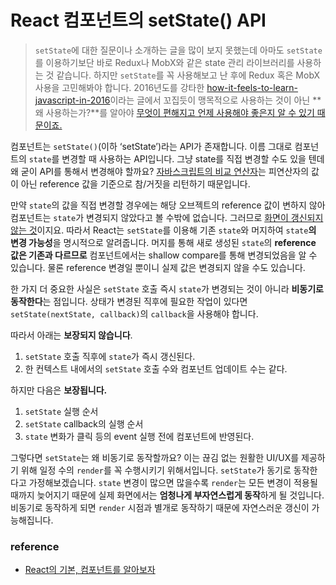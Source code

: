 # React 컴포넌트의 setState() API

> `setState`에 대한 질문이나 소개하는 글을 많이 보지 못했는데 아마도 `setState`를 이용하기보단 바로 Redux나 MobX와 같은 state 관리 라이브러리를 사용하는 것 같습니다. 하지만 `setState`를 꼭 사용해보고 난 후에 Redux 혹은 MobX 사용을 고민해봐야 합니다. 2016년도를 강타한 [how-it-feels-to-learn-javascript-in-2016](https://hackernoon.com/how-it-feels-to-learn-javascript-in-2016-d3a717dd577f)이라는 글에서 꼬집듯이 맹목적으로 사용하는 것이 아닌 **왜 사용하는가?**를 알아야 [무엇이 편해지고 언제 사용해야 좋은지 알 수 있기 때문이죠.](https://github.com/ehrudxo/react-makes-you-sad)

컴포넌트는 `setState()`(이하 ‘setState’)라는 API가 존재합니다. 이름 그대로 컴포넌트의 `state`를 변경할 때 사용하는 API입니다. 그냥 state를 직접 변경할 수도 있을 텐데 왜 굳이 API를 통해서 변경해야 할까요? [자바스크립트의 비교 연산자](https://developer.mozilla.org/en-US/docs/Web/JavaScript/Reference/Operators/Comparison_Operators)는 피연산자의 값이 아닌 reference 값을 기준으로 참/거짓을 리턴하기 때문입니다.

만약 `state`의 값을 직접 변경할 경우에는 해당 오브젝트의 reference 값이 변하지 않아 컴포넌트는 `state`가 변경되지 않았다고 볼 수밖에 없습니다. 그러므로 [화면이 갱신되지 않는 것](https://facebook.github.io/react/docs/state-and-lifecycle.html#do-not-modify-state-directly)이지요. 따라서 React는 `setState`를 이용해 기존 `state`와 머지하여 `state`**의 변경 가능성**을 명시적으로 알려줍니다. 머지를 통해 새로 생성된 `state`의 **reference 값은 기존과 다르므로** 컴포넌트에서는 shallow compare를 통해 변경되었음을 알 수 있습니다. 물론 reference 변경일 뿐이니 실제 값은 변경되지 않을 수도 있습니다.

한 가지 더 중요한 사실은 `setState` 호출 즉시 `state`가 변경되는 것이 아니라 **비동기로 동작한다**는 점입니다. 상태가 변경된 직후에 필요한 작업이 있다면 `setState(nextState, callback)`의 `callback`을 사용해야 합니다.

따라서 아래는 **보장되지 않습니다**.

1. `setState` 호출 직후에 `state`가 즉시 갱신된다.
2. 한 컨텍스트 내에서의 `setState` 호출 수와 컴포넌트 업데이트 수는 같다.

하지만 다음은 **보장됩니다.**

1. `setState` 실행 순서
2. `setState` callback의 실행 순서
3. `state` 변화가 클릭 등의 event 실행 전에 컴포넌트에 반영된다.

그렇다면 `setState`는 왜 비동기로 동작할까요? 이는 끊김 없는 원활한 UI/UX를 제공하기 위해 일정 수의 `render`를 꼭 수행시키기 위해서입니다. `setState`가 동기로 동작한다고 가정해보겠습니다. `state` 변경이 많으면 많을수록 `render`는 모든 변경이 적용될 때까지 늦어지기 때문에 실제 화면에서는 **엄청나게 부자연스럽게 동작**하게 될 것입니다. 비동기로 동작하게 되면 `render` 시점과 별개로 동작하기 때문에 자연스러운 갱신이 가능해집니다.

### reference

* [React의 기본, 컴포넌트를 알아보자](https://medium.com/little-big-programming/react%EC%9D%98-%EA%B8%B0%EB%B3%B8-%EC%BB%B4%ED%8F%AC%EB%84%8C%ED%8A%B8%EB%A5%BC-%EC%95%8C%EC%95%84%EB%B3%B4%EC%9E%90-92c923011818)